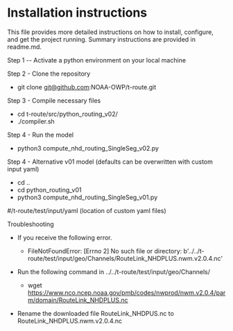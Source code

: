 # Installation instructions

This file provides more detailed instructions on how to install, configure, and get the project running. Summary instructions are provided in readme.md.

Step 1 -- Activate a python environment on your local machine 

Step 2 - Clone the repository 
- git clone git@github.com:NOAA-OWP/t-route.git

Step 3 - Compile necessary files
- cd t-route/src/python_routing_v02/
- ./compiler.sh

Step 4 - Run the model 

- python3 compute_nhd_routing_SingleSeg_v02.py

Step 4 - Alternative v01 model (defaults can be overwritten with custom input yaml)
- cd .. 
- cd python_routing_v01
- python3 compute_nhd_routing_SingleSeg_v01.py

#/t-route/test/input/yaml (location of custom yaml files)

Troubleshooting
- If you receive the following error.
    * FileNotFoundError: [Errno 2] No such file or directory: b'../../t-route/test/input/geo/Channels/RouteLink_NHDPLUS.nwm.v2.0.4.nc'

- Run the following command in ../../t-route/test/input/geo/Channels/
    * wget https://www.nco.ncep.noaa.gov/pmb/codes/nwprod/nwm.v2.0.4/parm/domain/RouteLink_NHDPLUS.nc

- Rename the downloaded file RouteLink_NHDPUS.nc to RouteLink_NHDPLUS.nwm.v2.0.4.nc

